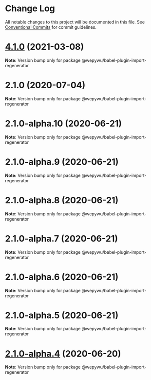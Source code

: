 # Change Log

All notable changes to this project will be documented in this file.
See [Conventional Commits](https://conventionalcommits.org) for commit guidelines.

# [4.1.0](https://github.com/Tencent/wepy/compare/v2.1.0...v4.1.0) (2021-03-08)

**Note:** Version bump only for package @wepywu/babel-plugin-import-regenerator






# 2.1.0 (2020-07-04)

**Note:** Version bump only for package @wepywu/babel-plugin-import-regenerator





# 2.1.0-alpha.10 (2020-06-21)

**Note:** Version bump only for package @wepywu/babel-plugin-import-regenerator





# 2.1.0-alpha.9 (2020-06-21)

**Note:** Version bump only for package @wepywu/babel-plugin-import-regenerator





# 2.1.0-alpha.8 (2020-06-21)

**Note:** Version bump only for package @wepywu/babel-plugin-import-regenerator





# 2.1.0-alpha.7 (2020-06-21)

**Note:** Version bump only for package @wepywu/babel-plugin-import-regenerator





# 2.1.0-alpha.6 (2020-06-21)

**Note:** Version bump only for package @wepywu/babel-plugin-import-regenerator





# 2.1.0-alpha.5 (2020-06-21)

**Note:** Version bump only for package @wepywu/babel-plugin-import-regenerator





# [2.1.0-alpha.4](https://github.com/Tencent/wepy/compare/v2.1.0-alpha.2...v2.1.0-alpha.4) (2020-06-20)

**Note:** Version bump only for package @wepywu/babel-plugin-import-regenerator
